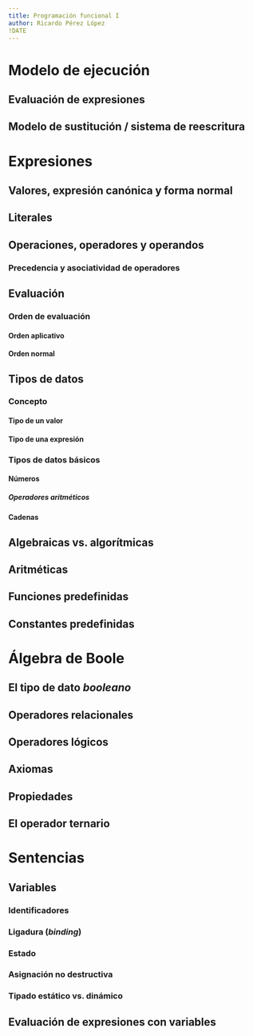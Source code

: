 ```yaml
---
title: Programación funcional I
author: Ricardo Pérez López
!DATE
---
```


# Modelo de ejecución

## Evaluación de expresiones

## Modelo de sustitución / sistema de reescritura

# Expresiones

## Valores, expresión canónica y forma normal

## Literales

## Operaciones, operadores y operandos

### Precedencia y asociatividad de operadores

## Evaluación

### Orden de evaluación

#### Orden aplicativo

#### Orden normal

## Tipos de datos

### Concepto

#### Tipo de un valor

#### Tipo de una expresión

### Tipos de datos básicos

#### Números

##### Operadores aritméticos

#### Cadenas

## Algebraicas vs. algorítmicas

## Aritméticas

## Funciones predefinidas

## Constantes predefinidas

# Álgebra de Boole

## El tipo de dato *booleano*

## Operadores relacionales

## Operadores lógicos

## Axiomas

## Propiedades

## El operador ternario

# Sentencias

## Variables

### Identificadores

### Ligadura (*binding*)

### Estado

### Asignación no destructiva

### Tipado estático vs. dinámico

## Evaluación de expresiones con variables


